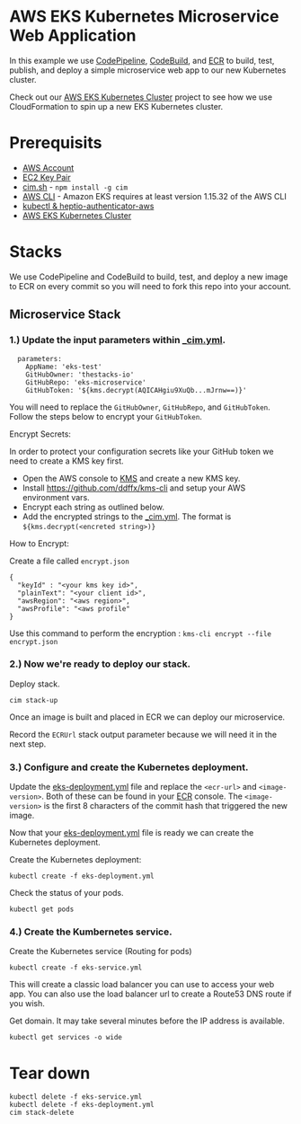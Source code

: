 # AWS EKS Kubernetes Microservice Web Application
In this example we use
[CodePipeline](https://aws.amazon.com/codepipeline/), [CodeBuild](https://aws.amazon.com/codebuild/), and [ECR](https://aws.amazon.com/ecr/) to build, test, publish, and deploy a simple microservice web app to our new Kubernetes cluster.

Check out our [AWS EKS Kubernetes Cluster](https://github.com/thestacks-io/eks-cluster) project to see how we use CloudFormation to spin up a new EKS Kubernetes cluster.

# Prerequisits
- [AWS Account](https://aws.amazon.com/)
- [EC2 Key Pair](https://console.aws.amazon.com/ec2/v2/home)
- [cim.sh](https://cim.sh/) - `npm install -g cim`
- [AWS CLI](https://docs.aws.amazon.com/cli/latest/userguide/installing.html) - Amazon EKS requires at least version 1.15.32 of the AWS CLI
- [kubectl & heptio-authenticator-aws](https://docs.aws.amazon.com/eks/latest/userguide/getting-started.html?shortFooter=true#eks-prereqs)
- [AWS EKS Kubernetes Cluster](https://github.com/thestacks-io/eks-cluster) 


# Stacks

We use CodePipeline and CodeBuild to build, test, and deploy a new image to ECR on every commit so you will need to fork this repo into your account.


## Microservice Stack
### 1.) Update the input parameters within [_cim.yml](_cim.yml).
```
  parameters:
    AppName: 'eks-test'
    GitHubOwner: 'thestacks-io'
    GitHubRepo: 'eks-microservice'
    GitHubToken: '${kms.decrypt(AQICAHgiu9XuQb...mJrnw==)}'
```
You will need to replace the `GitHubOwner`, `GitHubRepo`, and `GitHubToken`.  Follow the steps below to encrypt your `GitHubToken`.

Encrypt Secrets:

In order to protect your configuration secrets like your GitHub token we need to create a KMS key first.

- Open the AWS console to [KMS](https://aws.amazon.com/kms/) and create a new KMS key.
- Install https://github.com/ddffx/kms-cli and setup your AWS environment vars.
- Encrypt each string as outlined below.
- Add the encrypted strings to the [_cim.yml](_cim.yml).  The format is `${kms.decrypt(<encreted string>)}`


How to Encrypt:

Create a file called `encrypt.json`
```
{
  "keyId" : "<your kms key id>",
  "plainText": "<your client id>",
  "awsRegion": "<aws region>",
  "awsProfile": "<aws profile"
}
```
Use this command to perform the encryption : `kms-cli encrypt --file encrypt.json`

### 2.) Now we're ready to deploy our stack.
Deploy stack.
```
cim stack-up
```

Once an image is built and placed in ECR we can deploy our microservice.

Record the `ECRUrl` stack output parameter because we will need it in the next step.

### 3.) Configure and create the Kubernetes deployment.
Update the [eks-deployment.yml](eks-deployment.yml) file and replace the `<ecr-url>` and `<image-version>`.  Both of these can be found in your [ECR](https://aws.amazon.com/ecr/) console.  The `<image-version>` is the first 8 characters of the commit hash that triggered the new image.

Now that your [eks-deployment.yml](eks-deployment.yml) file is ready we can create the Kubernetes deployment.

Create the Kubernetes deployment:
```
kubectl create -f eks-deployment.yml
```

Check the status of your pods.
```
kubectl get pods
```

### 4.) Create the Kumbernetes service.
Create the Kubernetes service (Routing for pods)
```
kubectl create -f eks-service.yml
```

This will create a classic load balancer you can use to access your web app.  You can also use the load balancer url to create a Route53 DNS route if you wish.

Get domain.  It may take several minutes before the IP address is available.
```
kubectl get services -o wide
```

# Tear down
```
kubectl delete -f eks-service.yml
kubectl delete -f eks-deployment.yml
cim stack-delete
```